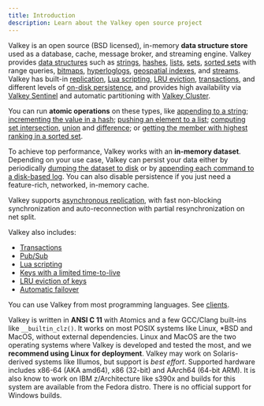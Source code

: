 ```yaml
---
title: Introduction
description: Learn about the Valkey open source project
---
```


Valkey is an open source (BSD licensed), in-memory __data structure store__ used as a database, cache, message broker, and streaming engine. Valkey provides [data structures](data-types.md) such as
[strings](strings.md), [hashes](hashes.md), [lists](lists.md), [sets](sets.md), [sorted sets](sorted-sets.md) with range queries, [bitmaps](bitmaps.md), [hyperloglogs](hyperloglogs.md), [geospatial indexes](geospatial.md), and [streams](streams-intro.md). Valkey has built-in [replication](replication.md), [Lua scripting](eval-intro.md), [LRU eviction](lru-cache.md), [transactions](transactions.md), and different levels of [on-disk persistence](persistence.md), and provides high availability via [Valkey Sentinel](sentinel.md) and automatic partitioning with [Valkey Cluster](cluster-tutorial.md).

You can run __atomic operations__
on these types, like [appending to a string](../commands/append.md);
[incrementing the value in a hash](../commands/hincrby.md); [pushing an element to a
list](../commands/lpush.md); [computing set intersection](../commands/sinter.md),
[union](../commands/sunion.md) and [difference](../commands/sdiff.md);
or [getting the member with highest ranking in a sorted set](../commands/zrange.md).

To achieve top performance, Valkey works with an
**in-memory dataset**. Depending on your use case, Valkey can persist your data either
by periodically [dumping the dataset to disk](persistence.md#snapshotting)
or by [appending each command to a disk-based log](persistence.md#append-only-file). You can also disable persistence if you just need a feature-rich, networked, in-memory cache.

Valkey supports [asynchronous replication](replication.md), with fast non-blocking synchronization and auto-reconnection with partial resynchronization on net split.

Valkey also includes:

* [Transactions](transactions.md)
* [Pub/Sub](pubsub.md)
* [Lua scripting](../commands/eval.md)
* [Keys with a limited time-to-live](../commands/expire.md)
* [LRU eviction of keys](lru-cache.md)
* [Automatic failover](sentinel.md)

You can use Valkey from most programming languages. See [clients](../clients/).

Valkey is written in **ANSI C 11** with Atomics and a few GCC/Clang built-ins like `__builtin_clz()`.
It works on most POSIX systems like Linux, \*BSD and MacOS, without external dependencies.
Linux and MacOS are the two operating systems where Valkey is developed and tested the most, and we **recommend using Linux for deployment**.
Valkey may work on Solaris-derived systems like Illumos, but support is *best effort*.
Supported hardware includes x86-64 (AKA amd64), x86 (32-bit) and AArch64 (64-bit ARM).
It is also know to work on IBM z/Architecture like s390x and builds for this system are available from the Fedora distro.
There is no official support for Windows builds.
